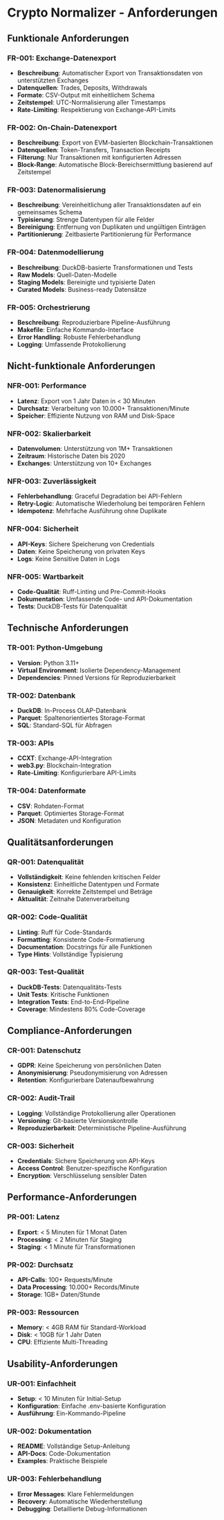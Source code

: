 # Crypto Normalizer - Anforderungen

## Funktionale Anforderungen

### FR-001: Exchange-Datenexport
- **Beschreibung**: Automatischer Export von Transaktionsdaten von unterstützten Exchanges
- **Datenquellen**: Trades, Deposits, Withdrawals
- **Formate**: CSV-Output mit einheitlichem Schema
- **Zeitstempel**: UTC-Normalisierung aller Timestamps
- **Rate-Limiting**: Respektierung von Exchange-API-Limits

### FR-002: On-Chain-Datenexport
- **Beschreibung**: Export von EVM-basierten Blockchain-Transaktionen
- **Datenquellen**: Token-Transfers, Transaction Receipts
- **Filterung**: Nur Transaktionen mit konfigurierten Adressen
- **Block-Range**: Automatische Block-Bereichsermittlung basierend auf Zeitstempel

### FR-003: Datenormalisierung
- **Beschreibung**: Vereinheitlichung aller Transaktionsdaten auf ein gemeinsames Schema
- **Typisierung**: Strenge Datentypen für alle Felder
- **Bereinigung**: Entfernung von Duplikaten und ungültigen Einträgen
- **Partitionierung**: Zeitbasierte Partitionierung für Performance

### FR-004: Datenmodellierung
- **Beschreibung**: DuckDB-basierte Transformationen und Tests
- **Raw Models**: Quell-Daten-Modelle
- **Staging Models**: Bereinigte und typisierte Daten
- **Curated Models**: Business-ready Datensätze

### FR-005: Orchestrierung
- **Beschreibung**: Reproduzierbare Pipeline-Ausführung
- **Makefile**: Einfache Kommando-Interface
- **Error Handling**: Robuste Fehlerbehandlung
- **Logging**: Umfassende Protokollierung

## Nicht-funktionale Anforderungen

### NFR-001: Performance
- **Latenz**: Export von 1 Jahr Daten in < 30 Minuten
- **Durchsatz**: Verarbeitung von 10.000+ Transaktionen/Minute
- **Speicher**: Effiziente Nutzung von RAM und Disk-Space

### NFR-002: Skalierbarkeit
- **Datenvolumen**: Unterstützung von 1M+ Transaktionen
- **Zeitraum**: Historische Daten bis 2020
- **Exchanges**: Unterstützung von 10+ Exchanges

### NFR-003: Zuverlässigkeit
- **Fehlerbehandlung**: Graceful Degradation bei API-Fehlern
- **Retry-Logic**: Automatische Wiederholung bei temporären Fehlern
- **Idempotenz**: Mehrfache Ausführung ohne Duplikate

### NFR-004: Sicherheit
- **API-Keys**: Sichere Speicherung von Credentials
- **Daten**: Keine Speicherung von privaten Keys
- **Logs**: Keine Sensitive Daten in Logs

### NFR-005: Wartbarkeit
- **Code-Qualität**: Ruff-Linting und Pre-Commit-Hooks
- **Dokumentation**: Umfassende Code- und API-Dokumentation
- **Tests**: DuckDB-Tests für Datenqualität

## Technische Anforderungen

### TR-001: Python-Umgebung
- **Version**: Python 3.11+
- **Virtual Environment**: Isolierte Dependency-Management
- **Dependencies**: Pinned Versions für Reproduzierbarkeit

### TR-002: Datenbank
- **DuckDB**: In-Process OLAP-Datenbank
- **Parquet**: Spaltenorientiertes Storage-Format
- **SQL**: Standard-SQL für Abfragen

### TR-003: APIs
- **CCXT**: Exchange-API-Integration
- **web3.py**: Blockchain-Integration
- **Rate-Limiting**: Konfigurierbare API-Limits

### TR-004: Datenformate
- **CSV**: Rohdaten-Format
- **Parquet**: Optimiertes Storage-Format
- **JSON**: Metadaten und Konfiguration

## Qualitätsanforderungen

### QR-001: Datenqualität
- **Vollständigkeit**: Keine fehlenden kritischen Felder
- **Konsistenz**: Einheitliche Datentypen und Formate
- **Genauigkeit**: Korrekte Zeitstempel und Beträge
- **Aktualität**: Zeitnahe Datenverarbeitung

### QR-002: Code-Qualität
- **Linting**: Ruff für Code-Standards
- **Formatting**: Konsistente Code-Formatierung
- **Documentation**: Docstrings für alle Funktionen
- **Type Hints**: Vollständige Typisierung

### QR-003: Test-Qualität
- **DuckDB-Tests**: Datenqualitäts-Tests
- **Unit Tests**: Kritische Funktionen
- **Integration Tests**: End-to-End-Pipeline
- **Coverage**: Mindestens 80% Code-Coverage

## Compliance-Anforderungen

### CR-001: Datenschutz
- **GDPR**: Keine Speicherung von persönlichen Daten
- **Anonymisierung**: Pseudonymisierung von Adressen
- **Retention**: Konfigurierbare Datenaufbewahrung

### CR-002: Audit-Trail
- **Logging**: Vollständige Protokollierung aller Operationen
- **Versioning**: Git-basierte Versionskontrolle
- **Reproduzierbarkeit**: Deterministische Pipeline-Ausführung

### CR-003: Sicherheit
- **Credentials**: Sichere Speicherung von API-Keys
- **Access Control**: Benutzer-spezifische Konfiguration
- **Encryption**: Verschlüsselung sensibler Daten

## Performance-Anforderungen

### PR-001: Latenz
- **Export**: < 5 Minuten für 1 Monat Daten
- **Processing**: < 2 Minuten für Staging
- **Staging**: < 1 Minute für Transformationen

### PR-002: Durchsatz
- **API-Calls**: 100+ Requests/Minute
- **Data Processing**: 10.000+ Records/Minute
- **Storage**: 1GB+ Daten/Stunde

### PR-003: Ressourcen
- **Memory**: < 4GB RAM für Standard-Workload
- **Disk**: < 10GB für 1 Jahr Daten
- **CPU**: Effiziente Multi-Threading

## Usability-Anforderungen

### UR-001: Einfachheit
- **Setup**: < 10 Minuten für Initial-Setup
- **Konfiguration**: Einfache .env-basierte Konfiguration
- **Ausführung**: Ein-Kommando-Pipeline

### UR-002: Dokumentation
- **README**: Vollständige Setup-Anleitung
- **API-Docs**: Code-Dokumentation
- **Examples**: Praktische Beispiele

### UR-003: Fehlerbehandlung
- **Error Messages**: Klare Fehlermeldungen
- **Recovery**: Automatische Wiederherstellung
- **Debugging**: Detaillierte Debug-Informationen
